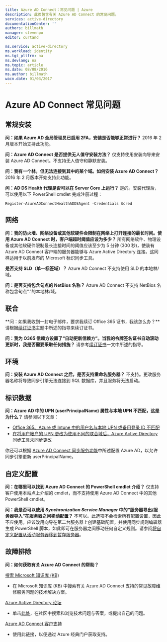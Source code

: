 ```yaml
---
title: Azure AD Connect：常见问题 | Azure
description: 此页包含有关 Azure AD Connect 的常见问题。
services: active-directory
documentationCenter: ''
authors: billmath
manager: stevenpo
editor: curtand

ms.service: active-directory
ms.workload: identity
ms.tgt_pltfrm: na
ms.devlang: na
ms.topic: article
ms.date: 08/08/2016
ms.author: billmath
wacn.date: 01/03/2017
---
```


# Azure AD Connect 常见问题

## 常规安装
**问：如果 Azure AD 全局管理员已启用 2FA，安装是否能够正常进行？** 2016 年 2 月版本开始支持此功能。

**问：Azure AD Connect 是否提供无人值守安装方法？** 仅支持使用安装向导来安装 Azure AD Connect。不支持无人值守和静默安装。

**问：我有一个林，但无法连接到其中的某个域。如何安装 Azure AD Connect？** 2016 年 2 月版本开始支持此功能。

**问：AD DS Health 代理是否可以在 Server Core 上运行？** 是的。安装代理后，可以使用以下 PowerShell cmdlet 完成注册过程：

`Register-AzureADConnectHealthADDSAgent -Credentials $cred`

## 网络
**问：我的防火墙、网络设备或其他软硬件会限制在网络上打开连接的最长时间。使用 Azure AD Connect 时，客户端超时阈值应设为多少？** 所有网络软件、物理设备或其他软硬件限制最长连接时间的阈值应该至少为 5 分钟 (300 秒)，使装有 Azure AD Connect 客户端的服务器能够与 Azure Active Directory 连接。这同样适用于以前发布的 Microsoft 标识同步工具。

**是否支持 SLD（单一标签域）？** Azure AD Connect 不支持使用 SLD 的本地林/域。

**问：是否支持包含句点的 NetBios 名称？** Azure AD Connect 不支持 NetBios 名称包含句点“.”的本地林/域。

## 联合
**问：如果我收到一封电子邮件，要求我续订 Office 365 证书，我该怎么办？**请根据[续订证书](./active-directory-aadconnect-o365-certs.md)主题中所述的指导来续订证书。

**问：我为 O365 信赖方设置了“自动更新信赖方”。当我的令牌签名证书自动滚动更新时，我是否需要采取任何措施？** 请参考[续订证书](./active-directory-aadconnect-o365-certs.md)一文中所述的指导。

## 环境
**问：安装 Azure AD Connect 之后，是否支持重命名服务器？** 不支持。更改服务器名称将导致同步引擎无法连接到 SQL 数据库，并且服务将无法启动。

## 标识数据
**问：Azure AD 中的 UPN (userPrincipalName) 属性与本地 UPN 不匹配，这是为什么？** 请参阅以下文章：

- [Office 365、Azure 或 Intune 中的用户名与本地 UPN 或备用登录 ID 不匹配](https://support.microsoft.com/zh-cn/kb/2523192)
- [在将用户帐户的 UPN 更改为使用不同的联合域后，Azure Active Directory 同步工具未同步更改](https://support.microsoft.com/zh-cn/kb/2669550)

你还可以根据 [Azure AD Connect 同步服务功能](./active-directory-aadconnectsyncservice-features.md)中所述配置 Azure AD，以允许同步引擎更新 userPrincipalName。
## 自定义配置
**问：在哪里可以找到 Azure AD Connect 的 PowerShell cmdlet 介绍？** 仅支持客户使用本站点上介绍的 cmdlet，而不支持使用 Azure AD Connect 中的其他 PowerShell cmdlet。

**问：我是否可以使用 *Synchronization Service Manager* 中的“服务器导出/服务器导入”在服务器之间移动配置？** 不可以。此选项不会检索所有配置设置，因此不应使用。应该改用向导在第二台服务器上创建基础配置，并使用同步规则编辑器生成 PowerShell 脚本，如此即可在服务器之间移动任何自定义规则。请参阅[将自定义配置从活动服务器移到暂存服务器](./active-directory-aadconnect-upgrade-previous-version.md#move-custom-configuration-from-active-to-staging-server)。

## 故障排除
**问：如何获取有关 Azure AD Connect 的帮助？**

[搜索 Microsoft 知识库 (KB)](https://www.microsoft.com/zh-cn/Search/result.aspx?q=azure%20active%20directory%20connect&form=mssupport)

- 在 Microsoft 知识库 (KB) 中搜索有关 Azure AD Connect 支持的常见故障维修服务问题的技术解决方案。

[Azure Active Directory 论坛](https://social.msdn.microsoft.com/Forums/azure/zh-cn/home?forum=WindowsAzureAD)

- 单击[此处](https://social.msdn.microsoft.com/Forums/azure/zh-cn/newthread?category=windowsazureplatform&forum=WindowsAzureAD&prof=required)，在社区中搜索和浏览技术问题与答案，或提出自己的问题。

[Azure AD Connect 客户支持](https://manage.windowsazure.cn/?getsupport=true)

- 使用此链接，以便通过 Azure 经典门户获取支持。

<!---HONumber=Mooncake_Quality_Review_1230_2016-->